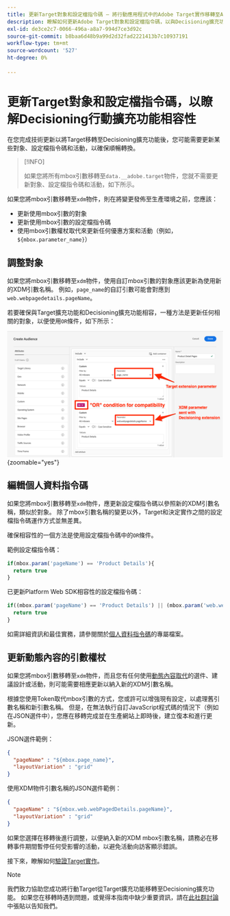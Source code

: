 ```yaml
---
title: 更新Target對象和設定檔指令碼 — 將行動應用程式中的Adobe Target實作移轉至Adobe Journey Optimizer - Decisioning擴充功能
description: 瞭解如何更新Adobe Target對象和設定檔指令碼，以與Decisioning擴充功能相容。
exl-id: de3ce2c7-0066-496a-a8a7-994d7ce3d92c
source-git-commit: b8baa6d48b9a99d2d32fad2221413b7c10937191
workflow-type: tm+mt
source-wordcount: '527'
ht-degree: 0%

---
```


# 更新Target對象和設定檔指令碼，以瞭解Decisioning行動擴充功能相容性


在您完成技術更新以將Target移轉至Decisioning擴充功能後，您可能需要更新某些對象、設定檔指令碼和活動，以確保順暢轉換。

>[!INFO]
>
>如果您將所有mbox引數移轉至`data.__adobe.target`物件，您就不需要更新對象、設定檔指令碼和活動，如下所示。


如果您將mbox引數移轉至`xdm`物件，則在將變更發佈至生產環境之前，您應該：

* 更新使用mbox引數的對象
* 更新使用mbox引數的設定檔指令碼
* 使用mbox引數權杖取代來更新任何優惠方案和活動（例如，`${mbox.parameter_name}`）

## 調整對象

如果您將mbox引數移轉至`xdm`物件，使用自訂mbox引數的對象應該更新為使用新的XDM引數名稱。 例如，`page_name`的自訂引數可能會對應到`web.webpagedetails.pageName`。

若要確保與Target擴充功能和Decisioning擴充功能相容，一種方法是更新任何相關的對象，以便使用`OR`條件，如下所示：

![如何檢視更新Target對象以取得決策擴充功能相容性](assets/target-audience-update.png){zoomable="yes"}

## 編輯個人資料指令碼

如果您將mbox引數移轉至`xdm`物件，應更新設定檔指令碼以參照新的XDM引數名稱，類似於對象。 除了mbox引數名稱的變更以外，Target和決定實作之間的設定檔指令碼運作方式並無差異。

確保相容性的一個方法是使用設定檔指令碼中的`OR`條件。

範例設定檔指令碼：

```Javascript
if(mbox.param('pageName') == 'Product Details'){
  return true
}
```

已更新Platform Web SDK相容性的設定檔指令碼：

```Javascript
if((mbox.param('pageName') == 'Product Details') || (mbox.param('web.webPageDetails.pageName') =='Product Details')){
  return true
}
```

如需詳細資訊和最佳實務，請參閱關於[個人資料指令碼](https://experienceleague.adobe.com/zh-hant/docs/target/using/audiences/visitor-profiles/profile-parameters)的專屬檔案。

## 更新動態內容的引數權杖

如果您將mbox引數移轉至`xdm`物件，而且您有任何使用[動態內容取代](https://experienceleague.adobe.com/zh-hant/docs/target/using/experiences/offers/passing-profile-attributes-to-the-html-offer)的選件、建議設計或活動，則可能需要相應更新以納入新的XDM引數名稱。

根據您使用Token取代mbox引數的方式，您或許可以增強現有設定，以處理舊引數名稱和新引數名稱。 但是，在無法執行自訂JavaScript程式碼的情況下（例如在JSON選件中），您應在移轉完成並在生產網站上即時後，建立復本和進行更新。

JSON選件範例：

```JSON
{
  "pageName" : "${mbox.page_name}",
  "layoutVariation" : "grid"
}
```

使用XDM物件引數名稱的JSON選件範例：

```JSON
{
  "pageName" : "${mbox.web.webPagedDetails.pageName}",
  "layoutVariation" : "grid"
}
```

如果您選擇在移轉後進行調整，以便納入新的XDM mbox引數名稱，請務必在移轉事件期間暫停任何受影響的活動，以避免活動向訪客顯示錯誤。


接下來，瞭解如何[驗證Target實作](validate.md)。

>[!NOTE]
>
>我們致力協助您成功將行動Target從Target擴充功能移轉至Decisioning擴充功能。 如果您在移轉時遇到問題，或覺得本指南中缺少重要資訊，請在[此社群討論](https://experienceleaguecommunities.adobe.com/t5/adobe-experience-platform-data/tutorial-discussion-migrate-target-from-at-js-to-web-sdk/m-p/575587#M463)中張貼以告知我們。
